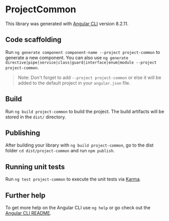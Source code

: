 # ProjectCommon

This library was generated with [Angular CLI](https://github.com/angular/angular-cli) version 8.2.11.

## Code scaffolding

Run `ng generate component component-name --project project-common` to generate a new component. You can also use `ng generate directive|pipe|service|class|guard|interface|enum|module --project project-common`.
> Note: Don't forget to add `--project project-common` or else it will be added to the default project in your `angular.json` file. 

## Build

Run `ng build project-common` to build the project. The build artifacts will be stored in the `dist/` directory.

## Publishing

After building your library with `ng build project-common`, go to the dist folder `cd dist/project-common` and run `npm publish`.

## Running unit tests

Run `ng test project-common` to execute the unit tests via [Karma](https://karma-runner.github.io).

## Further help

To get more help on the Angular CLI use `ng help` or go check out the [Angular CLI README](https://github.com/angular/angular-cli/blob/master/README.md).
